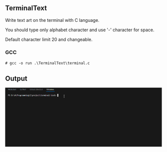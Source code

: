 ## TerminalText
Write text art on the terminal with C language.

You should type only alphabet character and use '-' character for space.

Default character limit 20 and changeable.

### GCC
```
# gcc -o run .\TerminalText\terminal.c
```
## Output
![](.\output\output.gif)
